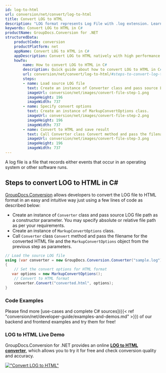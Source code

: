 ```yaml
---
id: log-to-html
url: conversion/net/convert/log-to-html
title: Convert LOG to HTML
description: "LOG format represents Log File with .log extension. Learn how to convert LOG to HTML file programmatically in C# language using GroupDocs.Conversion for .NET library."
keywords: Convert LOG to HTML in C#
productName: GroupDocs.Conversion for .NET
structuredData:
    productCode: conversion
    productPlatform: net
    appName: Convert LOG to HTML in C#
    appDescription: Convert LOG to HTML natively with high performance using C# language and server side GroupDocs.Conversion for .NET APIs, without the use of any software like Microsoft or Open Office.
    howTo:
        name: How to convert LOG to HTML in C# 
        description: Quick guide about how to convert LOG to HTML in C# with high performance and accuracy.
        url: conversion/net/convert/log-to-html/#steps-to-convert-log-to-html-in-c
        steps:
        - name: Load source LOG file 
          text: Create an instance of Converter class and pass source LOG file path as a constructor parameter. You may specify absolute or relative file path as per your requirements. 
          imageUrl: conversion/net/images/convert-file-step-1.png
          imageHeight: 196
          imageWidth: 737
        - name: Specify convert options 
          text: Create an instance of MarkupConvertOptions class.
          imageUrl: conversion/net/images/convert-file-step-2.png
          imageHeight: 196
          imageWidth: 737
        - name: Convert to HTML and save result 
          text: Call Converter class Convert method and pass the filename for the converted HTML file and the MarkupConvertOptions object from the previous step as parameters.
          imageUrl: conversion/net/images/convert-file-step-3.png
          imageHeight: 196
          imageWidth: 737
---
```


A log file is a file that records either events that occur in an operating system or other software runs.

## Steps to convert LOG to HTML in C#

[GroupDocs.Conversion](https://products.groupdocs.com/conversion/net) allows developers to convert the LOG file to HTML format in an easy and intuitive way just using a few lines of code as described below:

* Create an instance of `Converter` class and pass source LOG file path as a constructor parameter. You may specify absolute or relative file path as per your requirements. 
* Create an instance of `MarkupConvertOptions` class.
* Call `Converter` class `Convert` method and pass the filename for the converted HTML file and the `MarkupConvertOptions` object from the previous step as parameters.

```csharp
// Load the source LOG file
using (var converter = new GroupDocs.Conversion.Converter("sample.log"))
{
    // Set the convert options for HTML format
   var options = new MarkupConvertOptions();
    // Convert to HTML format
    converter.Convert("converted.html", options);
}
```

### Code Examples

Please find more [use-cases and complete C# sources]({{< ref "conversion/net/developer-guide/examples-and-demos.md" >}}) of our backend and frontend examples and try them for free!

### LOG to HTML Live Demo

GroupDocs.Conversion for .NET provides an online [**LOG to HTML converter**](https://products.groupdocs.app/conversion/log-to-html), which allows you to try it for free and check conversion quality and accuracy.

[!["Convert LOG to HTML"](conversion/net/images/convert-to-html/convert-log-to-html.png)](https://products.groupdocs.app/conversion/log-to-html)